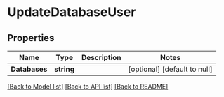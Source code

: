 # UpdateDatabaseUser

## Properties
Name | Type | Description | Notes
------------ | ------------- | ------------- | -------------
**Databases** | **string** |  | [optional] [default to null]

[[Back to Model list]](../README.md#documentation-for-models) [[Back to API list]](../README.md#documentation-for-api-endpoints) [[Back to README]](../README.md)


